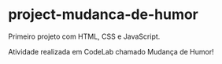 # project-mudanca-de-humor
Primeiro projeto com HTML, CSS e JavaScript.

Atividade realizada em CodeLab chamado Mudança de Humor! 
